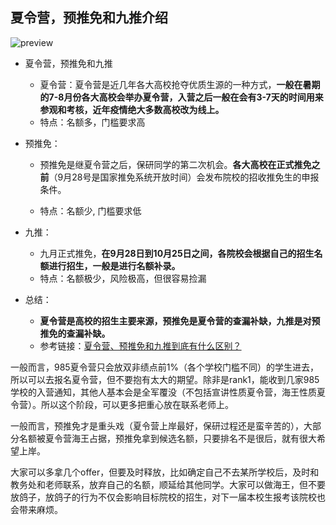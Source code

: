 

## 夏令营，预推免和九推介绍

![preview](https://jhfaoisehoiew.oss-cn-beijing.aliyuncs.com/img/v2-c3313e18ec57545af45e6e540d4d3533_r.jpg)

- 夏令营，预推免和九推

  - 夏令营：夏令营是近几年各大高校抢夺优质生源的一种方式，**一般在暑期的7-8月份各大高校会举办夏令营，入营之后一般在会有3-7天的时间用来参观和考核，近年疫情绝大多数高校改为线上。**
  - 特点：名额多，门槛要求高

- 预推免：

  - 预推免是继夏令营之后，保研同学的第二次机会。**各大高校在正式推免之前**（9月28号是国家推免系统开放时间）会发布院校的招收推免生的申报条件。

  - 特点：名额少, 门槛要求低

- 九推：

  - 九月正式推免，**在9月28日到10月25日之间，各院校会根据自己的招生名额进行招生，一般是进行名额补录。**
  - 特点：名额极少，风险极高，但很容易捡漏

- 总结：

  - **夏令营是高校的招生主要来源，预推免是夏令营的查漏补缺，九推是对预推免的查漏补缺。**
  - 参考链接：[夏令营、预推免和九推到底有什么区别？](https://zhuanlan.zhihu.com/p/59580484)



一般而言，985夏令营只会放双非绩点前1%（各个学校门槛不同）的学生进去，所以可以去报名夏令营，但不要抱有太大的期望。除非是rank1，能收到几家985学校的入营通知，其他人基本会是全军覆没（不包括宣讲性质夏令营，海王性质夏令营）。所以这个阶段，可以更多把重心放在联系老师上。

一般而言，预推免才是重头戏（夏令营上岸最好，保研过程还是蛮辛苦的），大部分名额被夏令营海王占据，预推免拿到候选名额，只要排名不是很后，就有很大希望上岸。

大家可以多拿几个offer，但要及时释放，比如确定自己不去某所学校后，及时和教务处和老师联系，放弃自己的名额，顺延给其他同学。大家可以做海王，但不要放鸽子，放鸽子的行为不仅会影响目标院校的招生，对下一届本校生报考该院校也会带来麻烦。